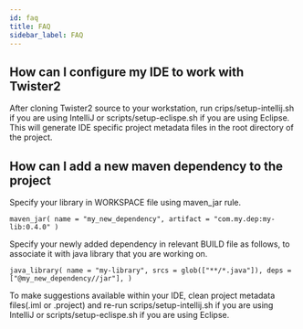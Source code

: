 ```yaml
---
id: faq
title: FAQ
sidebar_label: FAQ
---
```


## How can I configure my IDE to work with Twister2

After cloning Twister2 source to your workstation, run crips/setup-intellij.sh if you are using IntelliJ or scripts/setup-eclispe.sh if you are using Eclipse. This will generate IDE specific project metadata files in the root directory of the project.

## How can I add a new maven dependency to the project

Specify your library in WORKSPACE file using maven\_jar rule.

`maven_jar( name = "my_new_dependency", artifact = "com.my.dep:my-lib:0.4.0" )`

Specify your newly added dependency in relevant BUILD file as follows, to associate it with java library that you are working on.

`java_library( name = "my-library", srcs = glob(["**/*.java"]), deps = ["@my_new_dependency//jar"], )`

To make suggestions available within your IDE, clean project metadata files\(.iml or .project\) and re-run scrips/setup-intellij.sh if you are using IntelliJ or scripts/setup-eclispe.sh if you are using Eclipse.

